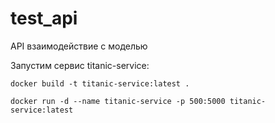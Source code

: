 # test_api
API взаимодействие с моделью



Запустим сервис titanic-service:
```
docker build -t titanic-service:latest .   

docker run -d --name titanic-service -p 500:5000 titanic-service:latest
```